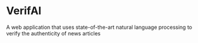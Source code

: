 # VerifAI
A web application that uses state-of-the-art natural language processing to verify the authenticity of news articles 
